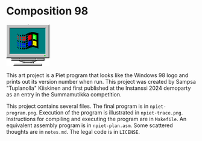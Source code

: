 # Composition 98

![This is the program.](npiet-program.png)

This art project is a Piet program
that looks like the Windows 98 logo and
prints out its version number when run.
This project was created by Sampsa "Tuplanolla" Kiiskinen and
first published at the Instanssi 2024 demoparty
as an entry in the Summamutikka competition.

This project contains several files.
The final program is in `npiet-program.png`.
Execution of the program is illustrated in `npiet-trace.png`.
Instructions for compiling and executing the program are in `Makefile`.
An equivalent assembly program is in `npiet-plan.asm`.
Some scattered thoughts are in `notes.md`.
The legal code is in `LICENSE`.

